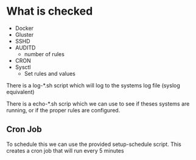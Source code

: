 # What is checked 

* Docker
* Gluster
* SSHD
* AUDITD
  * number of rules
* CRON
* Sysctl
  * Set rules and values

There is a log-*.sh script which will log to the systems log file (syslog equivalent)

There is a echo-*.sh scrip which we can use to see if theses systems are running, or if the proper rules are configured.

## Cron Job
To schedule this we can use the provided setup-schedule script. This creates a cron job that will run every 5 minutes 
